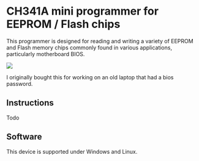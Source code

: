 # CH341A mini programmer for EEPROM / Flash chips

This programmer is designed for reading and writing a variety of EEPROM and Flash
memory chips commonly found in various applications, particularly motherboard BIOS.

<img src="ch341a.jpg">

I originally bought this for working on an old laptop that had a bios password.

## Instructions

Todo

## Software

This device is supported under Windows and Linux.


